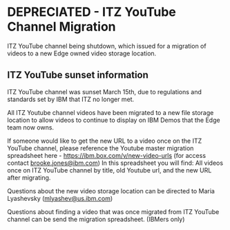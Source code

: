 # DEPRECIATED - ITZ YouTube Channel Migration

ITZ YouTube channel being shutdown, which issued for a migration of videos to a new Edge owned video storage location.

## ITZ YouTube sunset information

ITZ YouTube channel was sunset March 15th, due to regulations and standards set by IBM that ITZ no longer met. 

All ITZ Youtube channel videos have been migrated to a new file storage location to allow videos to continue to display on IBM Demos that the Edge team now owns. 

If someone would like to get the new URL to a video once on the ITZ YouTube channel, please reference the Youtube master migration spreadsheet here - https://ibm.box.com/v/new-video-urls (for access contact brooke.jones@ibm.com)
In this spreadsheet you will find: All videos once on ITZ YouTube channel by title, old Youtube url, and the new URL after migrating. 

Questions about the new video storage location can be directed to Maria Lyashevsky (mlyashev@us.ibm.com)

Questions about finding a video that was once migrated from ITZ YouTube channel can be send the migration spreadsheet. (IBMers only)
